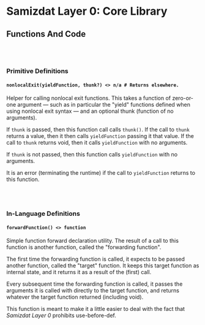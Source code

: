 Samizdat Layer 0: Core Library
==============================

Functions And Code
------------------

<br><br>
### Primitive Definitions

#### `nonlocalExit(yieldFunction, thunk?) <> n/a # Returns elsewhere.`

Helper for calling nonlocal exit functions. This takes a function of
zero-or-one argument &mdash; such as in particular the "yield" functions
defined when using nonlocal exit syntax &mdash; and an optional thunk
(function of no arguments).

If `thunk` is passed, then this function call calls `thunk()`. If the call
to `thunk` returns a value, then it then calls `yieldFunction` passing it
that value. If the call to `thunk` returns void, then it calls `yieldFunction`
with no arguments.

If `thunk` is not passed, then this function calls `yieldFunction` with no
arguments.

It is an error (terminating the runtime) if the call to `yieldFunction`
returns to this function.

<br><br>
### In-Language Definitions

#### `forwardFunction() <> function`

Simple function forward declaration utility. The result of a call to this
function is another function, called the "forwarding function".

The first time the forwarding function is called, it expects to be passed
another function, called the "target" function. It keeps this target function
as internal state, and it returns it as a result of the (first) call.

Every subsequent time the forwarding function is called, it passes the
arguments it is called with directly to the target function, and returns
whatever the target function returned (including void).

This function is meant to make it a little easier to deal with the fact
that *Samizdat Layer 0* prohibits use-before-def.
